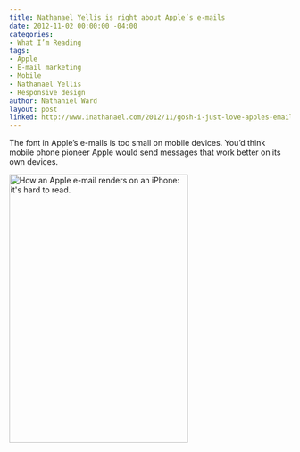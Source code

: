 ```yaml
---
title: Nathanael Yellis is right about Apple’s e-mails
date: 2012-11-02 00:00:00 -04:00
categories:
- What I’m Reading
tags:
- Apple
- E-mail marketing
- Mobile
- Nathanael Yellis
- Responsive design
author: Nathaniel Ward
layout: post
linked: http://www.inathanael.com/2012/11/gosh-i-just-love-apples-emails.html
---
```


The font in Apple’s e-mails is too small on mobile devices. You’d think mobile phone pioneer Apple would send messages that work better on its own devices.

<img class="size-full wp-image-1829 alignnone" title="How an Apple e-mail renders on an iPhone: it's hard to read." src="http://www.nathanielward.net/wp-content/uploads/2012/11/2012-11-02-apple-yellis.jpg" alt="How an Apple e-mail renders on an iPhone: it's hard to read." width="320" height="480" />